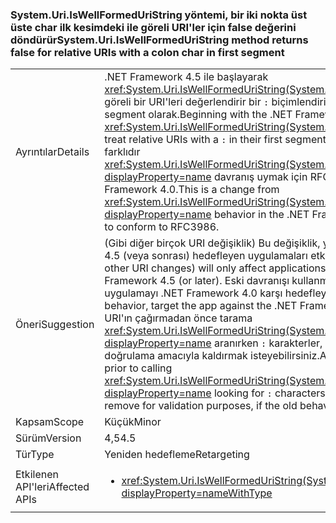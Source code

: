 ### <a name="systemuriiswellformeduristring-method-returns-false-for-relative-uris-with-a-colon-char-in-first-segment"></a><span data-ttu-id="4bf94-101">System.Uri.IsWellFormedUriString yöntemi, bir iki nokta üst üste char ilk kesimdeki ile göreli URI'ler için false değerini döndürür</span><span class="sxs-lookup"><span data-stu-id="4bf94-101">System.Uri.IsWellFormedUriString method returns false for relative URIs with a colon char in first segment</span></span>

|   |   |
|---|---|
|<span data-ttu-id="4bf94-102">Ayrıntılar</span><span class="sxs-lookup"><span data-stu-id="4bf94-102">Details</span></span>|<span data-ttu-id="4bf94-103">.NET Framework 4.5 ile başlayarak <xref:System.Uri.IsWellFormedUriString(System.String,System.UriKind)> ile göreli bir URI'leri değerlendirir bir <code>:</code> biçimlendirilmemiş gibi kendi ilk segment olarak.</span><span class="sxs-lookup"><span data-stu-id="4bf94-103">Beginning with the .NET Framework 4.5, <xref:System.Uri.IsWellFormedUriString(System.String,System.UriKind)> will treat relative URIs with a <code>:</code> in their first segment as not well formed.</span></span> <span data-ttu-id="4bf94-104">Bu farklıdır <xref:System.Uri.IsWellFormedUriString(System.String,System.UriKind)?displayProperty=name> davranış uymak için RFC3986 yapılmadan .NET Framework 4.0.</span><span class="sxs-lookup"><span data-stu-id="4bf94-104">This is a change from <xref:System.Uri.IsWellFormedUriString(System.String,System.UriKind)?displayProperty=name> behavior in the .NET Framework 4.0 that was made to conform to RFC3986.</span></span>|
|<span data-ttu-id="4bf94-105">Öneri</span><span class="sxs-lookup"><span data-stu-id="4bf94-105">Suggestion</span></span>|<span data-ttu-id="4bf94-106">(Gibi diğer birçok URI değişiklik) Bu değişiklik, yalnızca .NET Framework 4.5 (veya sonrası) hedefleyen uygulamaları etkiler.</span><span class="sxs-lookup"><span data-stu-id="4bf94-106">This change (like many other URI changes) will only affect applications targeting the .NET Framework 4.5 (or later).</span></span> <span data-ttu-id="4bf94-107">Eski davranışı kullanmaya devam etmek için uygulamayı .NET Framework 4.0 karşı hedefleyin.</span><span class="sxs-lookup"><span data-stu-id="4bf94-107">To keep using the old behavior, target the app against the .NET Framework 4.0.</span></span> <span data-ttu-id="4bf94-108">Alternatif olarak, URI'ın çağırmadan önce tarama <xref:System.Uri.IsWellFormedUriString(System.String,System.UriKind)?displayProperty=name> aranırken <code>:</code> karakterler, eski davranışı arzu ise doğrulama amacıyla kaldırmak isteyebilirsiniz.</span><span class="sxs-lookup"><span data-stu-id="4bf94-108">Alternatively, scan URI's prior to calling <xref:System.Uri.IsWellFormedUriString(System.String,System.UriKind)?displayProperty=name> looking for <code>:</code> characters that you may want to remove for validation purposes, if the old behavior is desirable.</span></span>|
|<span data-ttu-id="4bf94-109">Kapsam</span><span class="sxs-lookup"><span data-stu-id="4bf94-109">Scope</span></span>|<span data-ttu-id="4bf94-110">Küçük</span><span class="sxs-lookup"><span data-stu-id="4bf94-110">Minor</span></span>|
|<span data-ttu-id="4bf94-111">Sürüm</span><span class="sxs-lookup"><span data-stu-id="4bf94-111">Version</span></span>|<span data-ttu-id="4bf94-112">4,5</span><span class="sxs-lookup"><span data-stu-id="4bf94-112">4.5</span></span>|
|<span data-ttu-id="4bf94-113">Tür</span><span class="sxs-lookup"><span data-stu-id="4bf94-113">Type</span></span>|<span data-ttu-id="4bf94-114">Yeniden hedefleme</span><span class="sxs-lookup"><span data-stu-id="4bf94-114">Retargeting</span></span>|
|<span data-ttu-id="4bf94-115">Etkilenen API'leri</span><span class="sxs-lookup"><span data-stu-id="4bf94-115">Affected APIs</span></span>|<ul><li><xref:System.Uri.IsWellFormedUriString(System.String,System.UriKind)?displayProperty=nameWithType></li></ul>|

